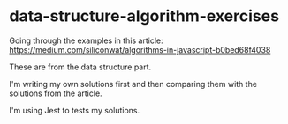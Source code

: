 # data-structure-algorithm-exercises
Going through the examples in this article: https://medium.com/siliconwat/algorithms-in-javascript-b0bed68f4038

These are from the data structure part.

I'm writing my own solutions first and then comparing them with the solutions from the article.

I'm using Jest to tests my solutions.
